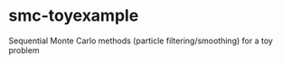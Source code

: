 smc-toyexample
==============

Sequential Monte Carlo methods (particle filtering/smoothing) for a toy problem